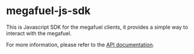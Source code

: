 # megafuel-js-sdk

This is Javascript SDK for the megafuel clients, it provides a simple way to interact with the megafuel.

For more information, please refer to the [API documentation](https://docs.nodereal.io/docs/megafuel-api).

